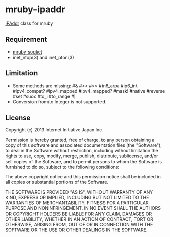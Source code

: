 # mruby-ipaddr

[IPAddr](http://www.ruby-doc.org/stdlib-2.0/libdoc/ipaddr/rdoc/IPAddr.html) class for mruby

## Requirement
- [mruby-socket](https://github.com/iij/mruby-socket)
- inet\_ntop(3) and inet\_pton(3)

## Limitation

- Some methods are missing:
  #& #<< #>> #in6\_arpa #ip6\_int #ipv4\_compat? #ipv4\_mapped #ipv4\_mapped?
  #mask! #native #reverse #set #succ #to\_i #to\_range #|
- Conversion from/to Integer is not supported.

## License

Copyright (c) 2013 Internet Initiative Japan Inc.

Permission is hereby granted, free of charge, to any person obtaining a
copy of this software and associated documentation files (the "Software"),
to deal in the Software without restriction, including without limitation
the rights to use, copy, modify, merge, publish, distribute, sublicense,
and/or sell copies of the Software, and to permit persons to whom the
Software is furnished to do so, subject to the following conditions:

The above copyright notice and this permission notice shall be included in
all copies or substantial portions of the Software.

THE SOFTWARE IS PROVIDED "AS IS", WITHOUT WARRANTY OF ANY KIND, EXPRESS OR
IMPLIED, INCLUDING BUT NOT LIMITED TO THE WARRANTIES OF MERCHANTABILITY,
FITNESS FOR A PARTICULAR PURPOSE AND NONINFRINGEMENT. IN NO EVENT SHALL THE
AUTHORS OR COPYRIGHT HOLDERS BE LIABLE FOR ANY CLAIM, DAMAGES OR OTHER
LIABILITY, WHETHER IN AN ACTION OF CONTRACT, TORT OR OTHERWISE, ARISING
FROM, OUT OF OR IN CONNECTION WITH THE SOFTWARE OR THE USE OR OTHER
DEALINGS IN THE SOFTWARE.
